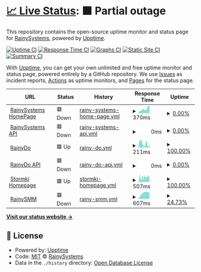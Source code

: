 # [📈 Live Status](https://uptime.rainysystems.ch): <!--live status--> **🟧 Partial outage**

This repository contains the open-source uptime monitor and status page for [RainySystems](https://RainySystems.ch "Coming soon"), powered by [Upptime](https://github.com/upptime/upptime).

[![Uptime CI](https://github.com/RainySystems/RainyUptime/workflows/Uptime%20CI/badge.svg)](https://github.com/RainySystems/RainyUptime/actions?query=workflow%3A%22Uptime+CI%22)
[![Response Time CI](https://github.com/RainySystems/RainyUptime/workflows/Response%20Time%20CI/badge.svg)](https://github.com/RainySystems/RainyUptime/actions?query=workflow%3A%22Response+Time+CI%22)
[![Graphs CI](https://github.com/RainySystems/RainyUptime/workflows/Graphs%20CI/badge.svg)](https://github.com/RainySystems/RainyUptime/actions?query=workflow%3A%22Graphs+CI%22)
[![Static Site CI](https://github.com/RainySystems/RainyUptime/workflows/Static%20Site%20CI/badge.svg)](https://github.com/RainySystems/RainyUptime/actions?query=workflow%3A%22Static+Site+CI%22)
[![Summary CI](https://github.com/RainySystems/RainyUptime/workflows/Summary%20CI/badge.svg)](https://github.com/RainySystems/RainyUptime/actions?query=workflow%3A%22Summary+CI%22)

With [Upptime](https://upptime.js.org), you can get your own unlimited and free uptime monitor and status page, powered entirely by a GitHub repository. We use [Issues](https://github.com/RainySystems/RainyUptime/issues) as incident reports, [Actions](https://github.com/RainySystems/RainyUptime/actions) as uptime monitors, and [Pages](https://uptime.rainysystems.ch) for the status page.

<!--start: status pages-->
<!-- This summary is generated by Upptime (https://github.com/upptime/upptime) -->
<!-- Do not edit this manually, your changes will be overwritten -->
<!-- prettier-ignore -->
| URL | Status | History | Response Time | Uptime |
| --- | ------ | ------- | ------------- | ------ |
| <img alt="" src="https://favicons.githubusercontent.com/rainysystems.ch" height="13"> [RainySystems HomePage](https://RainySystems.ch) | 🟥 Down | [rainy-systems-home-page.yml](https://github.com/RainySystems/RainyUptime/commits/HEAD/history/rainy-systems-home-page.yml) | <details><summary><img alt="Response time graph" src="./graphs/rainy-systems-home-page/response-time-week.png" height="20"> 370ms</summary><br><a href="https://uptime.rainysystems.ch/history/rainy-systems-home-page"><img alt="Response time 375" src="https://img.shields.io/endpoint?url=https%3A%2F%2Fraw.githubusercontent.com%2FRainySystems%2FRainyUptime%2FHEAD%2Fapi%2Frainy-systems-home-page%2Fresponse-time.json"></a><br><a href="https://uptime.rainysystems.ch/history/rainy-systems-home-page"><img alt="24-hour response time 826" src="https://img.shields.io/endpoint?url=https%3A%2F%2Fraw.githubusercontent.com%2FRainySystems%2FRainyUptime%2FHEAD%2Fapi%2Frainy-systems-home-page%2Fresponse-time-day.json"></a><br><a href="https://uptime.rainysystems.ch/history/rainy-systems-home-page"><img alt="7-day response time 370" src="https://img.shields.io/endpoint?url=https%3A%2F%2Fraw.githubusercontent.com%2FRainySystems%2FRainyUptime%2FHEAD%2Fapi%2Frainy-systems-home-page%2Fresponse-time-week.json"></a><br><a href="https://uptime.rainysystems.ch/history/rainy-systems-home-page"><img alt="30-day response time 375" src="https://img.shields.io/endpoint?url=https%3A%2F%2Fraw.githubusercontent.com%2FRainySystems%2FRainyUptime%2FHEAD%2Fapi%2Frainy-systems-home-page%2Fresponse-time-month.json"></a><br><a href="https://uptime.rainysystems.ch/history/rainy-systems-home-page"><img alt="1-year response time 375" src="https://img.shields.io/endpoint?url=https%3A%2F%2Fraw.githubusercontent.com%2FRainySystems%2FRainyUptime%2FHEAD%2Fapi%2Frainy-systems-home-page%2Fresponse-time-year.json"></a></details> | <details><summary><a href="https://uptime.rainysystems.ch/history/rainy-systems-home-page">0.00%</a></summary><a href="https://uptime.rainysystems.ch/history/rainy-systems-home-page"><img alt="All-time uptime 70.53%" src="https://img.shields.io/endpoint?url=https%3A%2F%2Fraw.githubusercontent.com%2FRainySystems%2FRainyUptime%2FHEAD%2Fapi%2Frainy-systems-home-page%2Fuptime.json"></a><br><a href="https://uptime.rainysystems.ch/history/rainy-systems-home-page"><img alt="24-hour uptime 0.00%" src="https://img.shields.io/endpoint?url=https%3A%2F%2Fraw.githubusercontent.com%2FRainySystems%2FRainyUptime%2FHEAD%2Fapi%2Frainy-systems-home-page%2Fuptime-day.json"></a><br><a href="https://uptime.rainysystems.ch/history/rainy-systems-home-page"><img alt="7-day uptime 0.00%" src="https://img.shields.io/endpoint?url=https%3A%2F%2Fraw.githubusercontent.com%2FRainySystems%2FRainyUptime%2FHEAD%2Fapi%2Frainy-systems-home-page%2Fuptime-week.json"></a><br><a href="https://uptime.rainysystems.ch/history/rainy-systems-home-page"><img alt="30-day uptime 70.53%" src="https://img.shields.io/endpoint?url=https%3A%2F%2Fraw.githubusercontent.com%2FRainySystems%2FRainyUptime%2FHEAD%2Fapi%2Frainy-systems-home-page%2Fuptime-month.json"></a><br><a href="https://uptime.rainysystems.ch/history/rainy-systems-home-page"><img alt="1-year uptime 70.53%" src="https://img.shields.io/endpoint?url=https%3A%2F%2Fraw.githubusercontent.com%2FRainySystems%2FRainyUptime%2FHEAD%2Fapi%2Frainy-systems-home-page%2Fuptime-year.json"></a></details>
| <img alt="" src="https://favicons.githubusercontent.com/api.rainysystems.ch" height="13"> [RainySystems API](https://api.rainysystems.ch) | 🟥 Down | [rainy-systems-api.yml](https://github.com/RainySystems/RainyUptime/commits/HEAD/history/rainy-systems-api.yml) | <details><summary><img alt="Response time graph" src="./graphs/rainy-systems-api/response-time-week.png" height="20"> 0ms</summary><br><a href="https://uptime.rainysystems.ch/history/rainy-systems-api"><img alt="Response time 576" src="https://img.shields.io/endpoint?url=https%3A%2F%2Fraw.githubusercontent.com%2FRainySystems%2FRainyUptime%2FHEAD%2Fapi%2Frainy-systems-api%2Fresponse-time.json"></a><br><a href="https://uptime.rainysystems.ch/history/rainy-systems-api"><img alt="24-hour response time 0" src="https://img.shields.io/endpoint?url=https%3A%2F%2Fraw.githubusercontent.com%2FRainySystems%2FRainyUptime%2FHEAD%2Fapi%2Frainy-systems-api%2Fresponse-time-day.json"></a><br><a href="https://uptime.rainysystems.ch/history/rainy-systems-api"><img alt="7-day response time 0" src="https://img.shields.io/endpoint?url=https%3A%2F%2Fraw.githubusercontent.com%2FRainySystems%2FRainyUptime%2FHEAD%2Fapi%2Frainy-systems-api%2Fresponse-time-week.json"></a><br><a href="https://uptime.rainysystems.ch/history/rainy-systems-api"><img alt="30-day response time 576" src="https://img.shields.io/endpoint?url=https%3A%2F%2Fraw.githubusercontent.com%2FRainySystems%2FRainyUptime%2FHEAD%2Fapi%2Frainy-systems-api%2Fresponse-time-month.json"></a><br><a href="https://uptime.rainysystems.ch/history/rainy-systems-api"><img alt="1-year response time 576" src="https://img.shields.io/endpoint?url=https%3A%2F%2Fraw.githubusercontent.com%2FRainySystems%2FRainyUptime%2FHEAD%2Fapi%2Frainy-systems-api%2Fresponse-time-year.json"></a></details> | <details><summary><a href="https://uptime.rainysystems.ch/history/rainy-systems-api">0.00%</a></summary><a href="https://uptime.rainysystems.ch/history/rainy-systems-api"><img alt="All-time uptime 68.63%" src="https://img.shields.io/endpoint?url=https%3A%2F%2Fraw.githubusercontent.com%2FRainySystems%2FRainyUptime%2FHEAD%2Fapi%2Frainy-systems-api%2Fuptime.json"></a><br><a href="https://uptime.rainysystems.ch/history/rainy-systems-api"><img alt="24-hour uptime 0.00%" src="https://img.shields.io/endpoint?url=https%3A%2F%2Fraw.githubusercontent.com%2FRainySystems%2FRainyUptime%2FHEAD%2Fapi%2Frainy-systems-api%2Fuptime-day.json"></a><br><a href="https://uptime.rainysystems.ch/history/rainy-systems-api"><img alt="7-day uptime 0.00%" src="https://img.shields.io/endpoint?url=https%3A%2F%2Fraw.githubusercontent.com%2FRainySystems%2FRainyUptime%2FHEAD%2Fapi%2Frainy-systems-api%2Fuptime-week.json"></a><br><a href="https://uptime.rainysystems.ch/history/rainy-systems-api"><img alt="30-day uptime 68.63%" src="https://img.shields.io/endpoint?url=https%3A%2F%2Fraw.githubusercontent.com%2FRainySystems%2FRainyUptime%2FHEAD%2Fapi%2Frainy-systems-api%2Fuptime-month.json"></a><br><a href="https://uptime.rainysystems.ch/history/rainy-systems-api"><img alt="1-year uptime 68.63%" src="https://img.shields.io/endpoint?url=https%3A%2F%2Fraw.githubusercontent.com%2FRainySystems%2FRainyUptime%2FHEAD%2Fapi%2Frainy-systems-api%2Fuptime-year.json"></a></details>
| <img alt="" src="https://favicons.githubusercontent.com/rainydo.ch" height="13"> [RainyDo](https://RainyDo.ch) | 🟩 Up | [rainy-do.yml](https://github.com/RainySystems/RainyUptime/commits/HEAD/history/rainy-do.yml) | <details><summary><img alt="Response time graph" src="./graphs/rainy-do/response-time-week.png" height="20"> 211ms</summary><br><a href="https://uptime.rainysystems.ch/history/rainy-do"><img alt="Response time 368" src="https://img.shields.io/endpoint?url=https%3A%2F%2Fraw.githubusercontent.com%2FRainySystems%2FRainyUptime%2FHEAD%2Fapi%2Frainy-do%2Fresponse-time.json"></a><br><a href="https://uptime.rainysystems.ch/history/rainy-do"><img alt="24-hour response time 122" src="https://img.shields.io/endpoint?url=https%3A%2F%2Fraw.githubusercontent.com%2FRainySystems%2FRainyUptime%2FHEAD%2Fapi%2Frainy-do%2Fresponse-time-day.json"></a><br><a href="https://uptime.rainysystems.ch/history/rainy-do"><img alt="7-day response time 211" src="https://img.shields.io/endpoint?url=https%3A%2F%2Fraw.githubusercontent.com%2FRainySystems%2FRainyUptime%2FHEAD%2Fapi%2Frainy-do%2Fresponse-time-week.json"></a><br><a href="https://uptime.rainysystems.ch/history/rainy-do"><img alt="30-day response time 368" src="https://img.shields.io/endpoint?url=https%3A%2F%2Fraw.githubusercontent.com%2FRainySystems%2FRainyUptime%2FHEAD%2Fapi%2Frainy-do%2Fresponse-time-month.json"></a><br><a href="https://uptime.rainysystems.ch/history/rainy-do"><img alt="1-year response time 368" src="https://img.shields.io/endpoint?url=https%3A%2F%2Fraw.githubusercontent.com%2FRainySystems%2FRainyUptime%2FHEAD%2Fapi%2Frainy-do%2Fresponse-time-year.json"></a></details> | <details><summary><a href="https://uptime.rainysystems.ch/history/rainy-do">100.00%</a></summary><a href="https://uptime.rainysystems.ch/history/rainy-do"><img alt="All-time uptime 100.00%" src="https://img.shields.io/endpoint?url=https%3A%2F%2Fraw.githubusercontent.com%2FRainySystems%2FRainyUptime%2FHEAD%2Fapi%2Frainy-do%2Fuptime.json"></a><br><a href="https://uptime.rainysystems.ch/history/rainy-do"><img alt="24-hour uptime 100.00%" src="https://img.shields.io/endpoint?url=https%3A%2F%2Fraw.githubusercontent.com%2FRainySystems%2FRainyUptime%2FHEAD%2Fapi%2Frainy-do%2Fuptime-day.json"></a><br><a href="https://uptime.rainysystems.ch/history/rainy-do"><img alt="7-day uptime 100.00%" src="https://img.shields.io/endpoint?url=https%3A%2F%2Fraw.githubusercontent.com%2FRainySystems%2FRainyUptime%2FHEAD%2Fapi%2Frainy-do%2Fuptime-week.json"></a><br><a href="https://uptime.rainysystems.ch/history/rainy-do"><img alt="30-day uptime 100.00%" src="https://img.shields.io/endpoint?url=https%3A%2F%2Fraw.githubusercontent.com%2FRainySystems%2FRainyUptime%2FHEAD%2Fapi%2Frainy-do%2Fuptime-month.json"></a><br><a href="https://uptime.rainysystems.ch/history/rainy-do"><img alt="1-year uptime 100.00%" src="https://img.shields.io/endpoint?url=https%3A%2F%2Fraw.githubusercontent.com%2FRainySystems%2FRainyUptime%2FHEAD%2Fapi%2Frainy-do%2Fuptime-year.json"></a></details>
| <img alt="" src="https://favicons.githubusercontent.com/api.rainysystems.ch" height="13"> [RainyDo API](https://api.rainysystems.ch) | 🟥 Down | [rainy-do-api.yml](https://github.com/RainySystems/RainyUptime/commits/HEAD/history/rainy-do-api.yml) | <details><summary><img alt="Response time graph" src="./graphs/rainy-do-api/response-time-week.png" height="20"> 0ms</summary><br><a href="https://uptime.rainysystems.ch/history/rainy-do-api"><img alt="Response time 306" src="https://img.shields.io/endpoint?url=https%3A%2F%2Fraw.githubusercontent.com%2FRainySystems%2FRainyUptime%2FHEAD%2Fapi%2Frainy-do-api%2Fresponse-time.json"></a><br><a href="https://uptime.rainysystems.ch/history/rainy-do-api"><img alt="24-hour response time 0" src="https://img.shields.io/endpoint?url=https%3A%2F%2Fraw.githubusercontent.com%2FRainySystems%2FRainyUptime%2FHEAD%2Fapi%2Frainy-do-api%2Fresponse-time-day.json"></a><br><a href="https://uptime.rainysystems.ch/history/rainy-do-api"><img alt="7-day response time 0" src="https://img.shields.io/endpoint?url=https%3A%2F%2Fraw.githubusercontent.com%2FRainySystems%2FRainyUptime%2FHEAD%2Fapi%2Frainy-do-api%2Fresponse-time-week.json"></a><br><a href="https://uptime.rainysystems.ch/history/rainy-do-api"><img alt="30-day response time 306" src="https://img.shields.io/endpoint?url=https%3A%2F%2Fraw.githubusercontent.com%2FRainySystems%2FRainyUptime%2FHEAD%2Fapi%2Frainy-do-api%2Fresponse-time-month.json"></a><br><a href="https://uptime.rainysystems.ch/history/rainy-do-api"><img alt="1-year response time 306" src="https://img.shields.io/endpoint?url=https%3A%2F%2Fraw.githubusercontent.com%2FRainySystems%2FRainyUptime%2FHEAD%2Fapi%2Frainy-do-api%2Fresponse-time-year.json"></a></details> | <details><summary><a href="https://uptime.rainysystems.ch/history/rainy-do-api">0.00%</a></summary><a href="https://uptime.rainysystems.ch/history/rainy-do-api"><img alt="All-time uptime 68.63%" src="https://img.shields.io/endpoint?url=https%3A%2F%2Fraw.githubusercontent.com%2FRainySystems%2FRainyUptime%2FHEAD%2Fapi%2Frainy-do-api%2Fuptime.json"></a><br><a href="https://uptime.rainysystems.ch/history/rainy-do-api"><img alt="24-hour uptime 0.00%" src="https://img.shields.io/endpoint?url=https%3A%2F%2Fraw.githubusercontent.com%2FRainySystems%2FRainyUptime%2FHEAD%2Fapi%2Frainy-do-api%2Fuptime-day.json"></a><br><a href="https://uptime.rainysystems.ch/history/rainy-do-api"><img alt="7-day uptime 0.00%" src="https://img.shields.io/endpoint?url=https%3A%2F%2Fraw.githubusercontent.com%2FRainySystems%2FRainyUptime%2FHEAD%2Fapi%2Frainy-do-api%2Fuptime-week.json"></a><br><a href="https://uptime.rainysystems.ch/history/rainy-do-api"><img alt="30-day uptime 68.63%" src="https://img.shields.io/endpoint?url=https%3A%2F%2Fraw.githubusercontent.com%2FRainySystems%2FRainyUptime%2FHEAD%2Fapi%2Frainy-do-api%2Fuptime-month.json"></a><br><a href="https://uptime.rainysystems.ch/history/rainy-do-api"><img alt="1-year uptime 68.63%" src="https://img.shields.io/endpoint?url=https%3A%2F%2Fraw.githubusercontent.com%2FRainySystems%2FRainyUptime%2FHEAD%2Fapi%2Frainy-do-api%2Fuptime-year.json"></a></details>
| <img alt="" src="https://favicons.githubusercontent.com/stormki.net" height="13"> [Stormki Homepage](https://stormki.net) | 🟩 Up | [stormki-homepage.yml](https://github.com/RainySystems/RainyUptime/commits/HEAD/history/stormki-homepage.yml) | <details><summary><img alt="Response time graph" src="./graphs/stormki-homepage/response-time-week.png" height="20"> 507ms</summary><br><a href="https://uptime.rainysystems.ch/history/stormki-homepage"><img alt="Response time 535" src="https://img.shields.io/endpoint?url=https%3A%2F%2Fraw.githubusercontent.com%2FRainySystems%2FRainyUptime%2FHEAD%2Fapi%2Fstormki-homepage%2Fresponse-time.json"></a><br><a href="https://uptime.rainysystems.ch/history/stormki-homepage"><img alt="24-hour response time 692" src="https://img.shields.io/endpoint?url=https%3A%2F%2Fraw.githubusercontent.com%2FRainySystems%2FRainyUptime%2FHEAD%2Fapi%2Fstormki-homepage%2Fresponse-time-day.json"></a><br><a href="https://uptime.rainysystems.ch/history/stormki-homepage"><img alt="7-day response time 507" src="https://img.shields.io/endpoint?url=https%3A%2F%2Fraw.githubusercontent.com%2FRainySystems%2FRainyUptime%2FHEAD%2Fapi%2Fstormki-homepage%2Fresponse-time-week.json"></a><br><a href="https://uptime.rainysystems.ch/history/stormki-homepage"><img alt="30-day response time 535" src="https://img.shields.io/endpoint?url=https%3A%2F%2Fraw.githubusercontent.com%2FRainySystems%2FRainyUptime%2FHEAD%2Fapi%2Fstormki-homepage%2Fresponse-time-month.json"></a><br><a href="https://uptime.rainysystems.ch/history/stormki-homepage"><img alt="1-year response time 535" src="https://img.shields.io/endpoint?url=https%3A%2F%2Fraw.githubusercontent.com%2FRainySystems%2FRainyUptime%2FHEAD%2Fapi%2Fstormki-homepage%2Fresponse-time-year.json"></a></details> | <details><summary><a href="https://uptime.rainysystems.ch/history/stormki-homepage">100.00%</a></summary><a href="https://uptime.rainysystems.ch/history/stormki-homepage"><img alt="All-time uptime 99.81%" src="https://img.shields.io/endpoint?url=https%3A%2F%2Fraw.githubusercontent.com%2FRainySystems%2FRainyUptime%2FHEAD%2Fapi%2Fstormki-homepage%2Fuptime.json"></a><br><a href="https://uptime.rainysystems.ch/history/stormki-homepage"><img alt="24-hour uptime 100.00%" src="https://img.shields.io/endpoint?url=https%3A%2F%2Fraw.githubusercontent.com%2FRainySystems%2FRainyUptime%2FHEAD%2Fapi%2Fstormki-homepage%2Fuptime-day.json"></a><br><a href="https://uptime.rainysystems.ch/history/stormki-homepage"><img alt="7-day uptime 100.00%" src="https://img.shields.io/endpoint?url=https%3A%2F%2Fraw.githubusercontent.com%2FRainySystems%2FRainyUptime%2FHEAD%2Fapi%2Fstormki-homepage%2Fuptime-week.json"></a><br><a href="https://uptime.rainysystems.ch/history/stormki-homepage"><img alt="30-day uptime 99.81%" src="https://img.shields.io/endpoint?url=https%3A%2F%2Fraw.githubusercontent.com%2FRainySystems%2FRainyUptime%2FHEAD%2Fapi%2Fstormki-homepage%2Fuptime-month.json"></a><br><a href="https://uptime.rainysystems.ch/history/stormki-homepage"><img alt="1-year uptime 99.81%" src="https://img.shields.io/endpoint?url=https%3A%2F%2Fraw.githubusercontent.com%2FRainySystems%2FRainyUptime%2FHEAD%2Fapi%2Fstormki-homepage%2Fuptime-year.json"></a></details>
| <img alt="" src="https://favicons.githubusercontent.com/rainysmm.net" height="13"> [RainySMM](https://RainySMM.net) | 🟥 Down | [rainy-smm.yml](https://github.com/RainySystems/RainyUptime/commits/HEAD/history/rainy-smm.yml) | <details><summary><img alt="Response time graph" src="./graphs/rainy-smm/response-time-week.png" height="20"> 607ms</summary><br><a href="https://uptime.rainysystems.ch/history/rainy-smm"><img alt="Response time 828" src="https://img.shields.io/endpoint?url=https%3A%2F%2Fraw.githubusercontent.com%2FRainySystems%2FRainyUptime%2FHEAD%2Fapi%2Frainy-smm%2Fresponse-time.json"></a><br><a href="https://uptime.rainysystems.ch/history/rainy-smm"><img alt="24-hour response time 0" src="https://img.shields.io/endpoint?url=https%3A%2F%2Fraw.githubusercontent.com%2FRainySystems%2FRainyUptime%2FHEAD%2Fapi%2Frainy-smm%2Fresponse-time-day.json"></a><br><a href="https://uptime.rainysystems.ch/history/rainy-smm"><img alt="7-day response time 607" src="https://img.shields.io/endpoint?url=https%3A%2F%2Fraw.githubusercontent.com%2FRainySystems%2FRainyUptime%2FHEAD%2Fapi%2Frainy-smm%2Fresponse-time-week.json"></a><br><a href="https://uptime.rainysystems.ch/history/rainy-smm"><img alt="30-day response time 828" src="https://img.shields.io/endpoint?url=https%3A%2F%2Fraw.githubusercontent.com%2FRainySystems%2FRainyUptime%2FHEAD%2Fapi%2Frainy-smm%2Fresponse-time-month.json"></a><br><a href="https://uptime.rainysystems.ch/history/rainy-smm"><img alt="1-year response time 828" src="https://img.shields.io/endpoint?url=https%3A%2F%2Fraw.githubusercontent.com%2FRainySystems%2FRainyUptime%2FHEAD%2Fapi%2Frainy-smm%2Fresponse-time-year.json"></a></details> | <details><summary><a href="https://uptime.rainysystems.ch/history/rainy-smm">24.73%</a></summary><a href="https://uptime.rainysystems.ch/history/rainy-smm"><img alt="All-time uptime 78.65%" src="https://img.shields.io/endpoint?url=https%3A%2F%2Fraw.githubusercontent.com%2FRainySystems%2FRainyUptime%2FHEAD%2Fapi%2Frainy-smm%2Fuptime.json"></a><br><a href="https://uptime.rainysystems.ch/history/rainy-smm"><img alt="24-hour uptime 0.00%" src="https://img.shields.io/endpoint?url=https%3A%2F%2Fraw.githubusercontent.com%2FRainySystems%2FRainyUptime%2FHEAD%2Fapi%2Frainy-smm%2Fuptime-day.json"></a><br><a href="https://uptime.rainysystems.ch/history/rainy-smm"><img alt="7-day uptime 24.73%" src="https://img.shields.io/endpoint?url=https%3A%2F%2Fraw.githubusercontent.com%2FRainySystems%2FRainyUptime%2FHEAD%2Fapi%2Frainy-smm%2Fuptime-week.json"></a><br><a href="https://uptime.rainysystems.ch/history/rainy-smm"><img alt="30-day uptime 78.65%" src="https://img.shields.io/endpoint?url=https%3A%2F%2Fraw.githubusercontent.com%2FRainySystems%2FRainyUptime%2FHEAD%2Fapi%2Frainy-smm%2Fuptime-month.json"></a><br><a href="https://uptime.rainysystems.ch/history/rainy-smm"><img alt="1-year uptime 78.65%" src="https://img.shields.io/endpoint?url=https%3A%2F%2Fraw.githubusercontent.com%2FRainySystems%2FRainyUptime%2FHEAD%2Fapi%2Frainy-smm%2Fuptime-year.json"></a></details>

<!--end: status pages-->

[**Visit our status website →**](https://uptime.rainysystems.ch)

## 📄 License

- Powered by: [Upptime](https://github.com/upptime/upptime)
- Code: [MIT](./LICENSE) © [RainySystems](https://RainySystems.ch "Coming soon")
- Data in the `./history` directory: [Open Database License](https://opendatacommons.org/licenses/odbl/1-0/)
